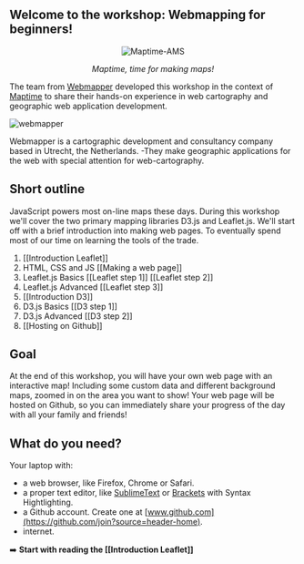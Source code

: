 ## Welcome to the workshop: Webmapping for beginners!

<p align="center"> <img align="center" src="https://raw.githubusercontent.com/wiki/NieneB/Webmapping_for_beginners/img/maptime-logo.png" alt="Maptime-AMS"> </p>

<p align="center"> <i> Maptime, time for making maps! </i></p>

The team from [Webmapper](http://webmapper.net/) developed this workshop in the context of [Maptime](maptime.io) to share their hands-on experience in web cartography and geographic web application development. 

![webmapper](https://raw.githubusercontent.com/wiki/NieneB/Webmapping_for_beginners/img/webmapperlogo.png)

Webmapper is a cartographic development and consultancy company based in Utrecht, the Netherlands. -They make geographic applications for the web with special attention for web-cartography. 

## Short outline

JavaScript powers most on-line maps these days. During this workshop we'll cover the two primary mapping libraries D3.js and Leaflet.js.
We'll start off with a brief introduction into making web pages. To eventually spend most of our time on learning the tools of the trade.

1. [[Introduction Leaflet]]
1. HTML, CSS and JS [[Making a web page]]
2. Leaflet.js Basics [[Leaflet step 1]] [[Leaflet step 2]]
2. Leaflet.js Advanced [[Leaflet step 3]]
2. [[Introduction D3]]
2. D3.js Basics [[D3 step 1]]
2. D3.js Advanced [[D3 step 2]]
3. [[Hosting on Github]]

## Goal 

At the end of this workshop, you will have your own web page with an interactive map! Including some custom data and different background maps, zoomed in on the area you want to show! Your web page will be hosted on Github, so you can immediately share your progress of the day with all your family and friends!

## What do you need?

Your laptop with:

* a web browser, like Firefox, Chrome or Safari.
* a proper text editor, like [SublimeText](http://www.sublimetext.com/) or [Brackets](http://brackets.io/) with Syntax Hightlighting.
* a Github account. Create one at [www.github.com](https://github.com/join?source=header-home).
* internet.

:arrow_right: **Start with reading the [[Introduction Leaflet]]**